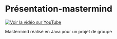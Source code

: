 # Présentation-mastermind

[![Voir la vidéo sur YouTube](https://img.youtube.com/vi/oo-HjsB2Vto/0.jpg)](https://youtu.be/oo-HjsB2Vto)

Mastermind réalisé en Java pour un projet de groupe
